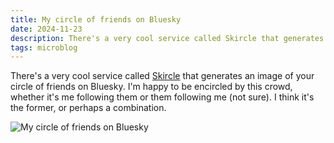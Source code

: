 ```yaml
---
title: My circle of friends on Bluesky
date: 2024-11-23
description: There's a very cool service called Skircle that generates an image of your circle of friends on Bluesky. Here's mine.
tags: microblog
---
```


There's a very cool service called [Skircle](https://skircle.me) that generates an image of your circle of friends on Bluesky. I'm happy to be encircled by this crowd, whether it's me following them or them following me (not sure). I think it's the former, or perhaps a combination.

![My circle of friends on Bluesky](/assets/img/skircle.jpg)
